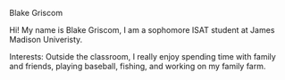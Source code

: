 Blake Griscom


Hi! My name is Blake Griscom, I am a sophomore ISAT student at James Madison Univeristy.

Interests: 
Outside the classroom, I really enjoy spending time with family and friends, playing baseball, fishing, and working on my family farm.

